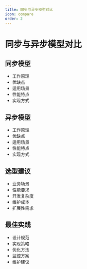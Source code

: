 ```yaml
---
title: 同步与异步模型对比
icon: compare
order: 2
---
```


# 同步与异步模型对比

## 同步模型
- 工作原理
- 优缺点
- 适用场景
- 性能特点
- 实现方式

## 异步模型
- 工作原理
- 优缺点
- 适用场景
- 性能特点
- 实现方式

## 选型建议
- 业务场景
- 性能要求
- 开发复杂度
- 维护成本
- 扩展性需求

## 最佳实践
- 设计规范
- 实现策略
- 优化方法
- 监控方案
- 维护建议

